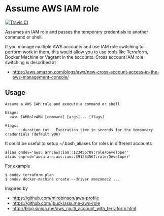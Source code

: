 # Assume AWS IAM role
[![Travis CI](https://img.shields.io/travis/meltwater/awsu/master.svg)](https://travis-ci.org/meltwater/awsu)

Assumes an IAM role and passes the temporary credentials to another command or shell.

If you manage multiple AWS accounts and use IAM role switching to perform work in them, this would
allow you to use tools like Terraform, Docker Machine or Vagrant in the accounts. Cross account
IAM role switching is described at

* https://aws.amazon.com/blogs/aws/new-cross-account-access-in-the-aws-management-console/

## Usage

```
Assume a AWS IAM role and execute a command or shell

Usage:
  awsu IAMRoleARN [command] [args]... [flags]

Flags:
      --duration int   Expiration time in seconds for the temporary credentials (default 900)
```

It could be useful to setup ~/.bash_aliases for roles in different accounts

```
alias ondev='awsu arn:aws:iam::123456789:role/Developer'
alias onprod='awsu arn:aws:iam::891234567:role/Developer'
```

For example

```
$ ondev terraform plan
$ ondev docker-machine create --driver amazonec2 ...
```

Inspired by

* https://github.com/mlrobinson/aws-profile
* https://github.com/jbuck/assume-aws-role
* http://blog.sinica.me/aws_multi_account_with_terraform.html

